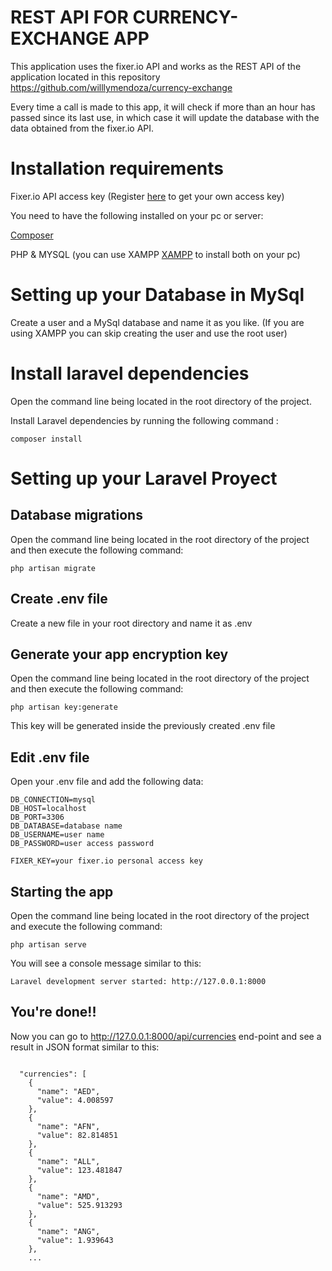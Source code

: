 # REST API FOR CURRENCY-EXCHANGE APP

This application uses the fixer.io API and works as the REST API of the application located in this repository https://github.com/willlymendoza/currency-exchange

Every time a call is made to this app, it will check if more than an hour has passed since its last use, in which case it will update the database with the data obtained from the fixer.io API.

# Installation requirements

Fixer.io API access key (Register [here](https://fixer.io/signup/free) to get your own access key)

You need to have the following installed on your pc or server:

[Composer](https://getcomposer.org/)

PHP & MYSQL (you can use XAMPP [XAMPP](https://www.apachefriends.org/index.html) to install both on your pc)

# Setting up your Database in MySql

Create a user and a MySql database and name it as you like. (If you are using XAMPP you can skip creating the user and use the root user)

# Install laravel dependencies

Open the command line being located in the root directory of the project.

Install Laravel dependencies by running the following command :

```
composer install
```

# Setting up your Laravel Proyect

## Database migrations

Open the command line being located in the root directory of the project and then execute the following command:

```
php artisan migrate
```

## Create .env file

Create a new file in your root directory and name it as .env

## Generate your app encryption key

Open the command line being located in the root directory of the project and then execute the following command:

```
php artisan key:generate
```

This key will be generated inside the previously created .env file

## Edit .env file

Open your .env file and add the following data:

```
DB_CONNECTION=mysql
DB_HOST=localhost
DB_PORT=3306
DB_DATABASE=database name
DB_USERNAME=user name
DB_PASSWORD=user access password

FIXER_KEY=your fixer.io personal access key
```

## Starting the app

Open the command line being located in the root directory of the project and execute the following command:

```
php artisan serve
```

You will see a console message similar to this:

```
Laravel development server started: http://127.0.0.1:8000
```

## You're done!!

Now you can go to http://127.0.0.1:8000/api/currencies end-point and see a result in JSON format similar to this:

```

  "currencies": [
    {
      "name": "AED",
      "value": 4.008597
    },
    {
      "name": "AFN",
      "value": 82.814851
    },
    {
      "name": "ALL",
      "value": 123.481847
    },
    {
      "name": "AMD",
      "value": 525.913293
    },
    {
      "name": "ANG",
      "value": 1.939643
    },
    ...
```
